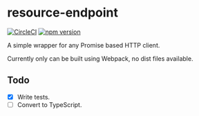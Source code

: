 # resource-endpoint
[![CircleCI](https://circleci.com/gh/ericdowell/resource-endpoint.svg?style=svg)](https://circleci.com/gh/ericdowell/resource-endpoint)
[![npm version](https://badge.fury.io/js/resource-endpoint.svg)](https://badge.fury.io/js/resource-endpoint)

A simple wrapper for any Promise based HTTP client.

Currently only can be built using Webpack, no dist files available.

## Todo
- [x] Write tests.
- [ ] Convert to TypeScript.
